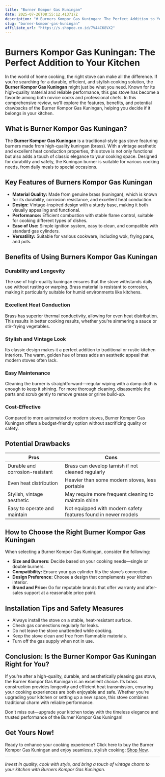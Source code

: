 ```yaml
---
title: "Burner Kompor Gas Kuningan"
date: 2025-07-26T08:55:12.413717Z
description: "# Burners Kompor Gas Kuningan: The Perfect Addition to Your Kitchen..."
slug: "burner-kompor-gas-kuningan"
affiliate_url: "https://s.shopee.co.id/7V44C68VX2"
---
```

# Burners Kompor Gas Kuningan: The Perfect Addition to Your Kitchen

In the world of home cooking, the right stove can make all the difference. If you're searching for a durable, efficient, and stylish cooking solution, the **Burner Kompor Gas Kuningan** might just be what you need. Known for its high-quality material and reliable performance, this gas stove has become a favorite among both novice cooks and professional chefs. In this comprehensive review, we'll explore the features, benefits, and potential drawbacks of the Burner Kompor Gas Kuningan, helping you decide if it belongs in your kitchen.

## What is Burner Kompor Gas Kuningan?

The **Burner Kompor Gas Kuningan** is a traditional-style gas stove featuring burners made from high-quality kuningan (brass). With a vintage aesthetic and excellent heat conduction properties, this stove is not only functional but also adds a touch of classic elegance to your cooking space. Designed for durability and safety, the Kuningan burner is suitable for various cooking needs, from daily meals to special occasions.

## Key Features of Burners Kompor Gas Kuningan

- **Material Quality:** Made from genuine brass (kuningan), which is known for its durability, corrosion resistance, and excellent heat conduction.
- **Design:** Vintage-inspired design with a sturdy base, making it both visually appealing and functional.
- **Performance:** Efficient combustion with stable flame control, suitable for cooking different types of dishes.
- **Ease of Use:** Simple ignition system, easy to clean, and compatible with standard gas cylinders.
- **Versatility:** Suitable for various cookware, including wok, frying pans, and pots.

## Benefits of Using Burners Kompor Gas Kuningan

### Durability and Longevity

The use of high-quality kuningan ensures that the stove withstands daily use without rusting or warping. Brass material is resistant to corrosion, making it particularly suitable for humid environments like kitchens.

### Excellent Heat Conduction

Brass has superior thermal conductivity, allowing for even heat distribution. This results in better cooking results, whether you're simmering a sauce or stir-frying vegetables.

### Stylish and Vintage Look

Its classic design makes it a perfect addition to traditional or rustic kitchen interiors. The warm, golden hue of brass adds an aesthetic appeal that modern stoves often lack.

### Easy Maintenance

Cleaning the burner is straightforward—regular wiping with a damp cloth is enough to keep it shining. For more thorough cleaning, disassemble the parts and scrub gently to remove grease or grime build-up.

### Cost-Effective

Compared to more automated or modern stoves, Burner Kompor Gas Kuningan offers a budget-friendly option without sacrificing quality or safety.

## Potential Drawbacks

| Pros | Cons |
|---------|--------|
| Durable and corrosion-resistant | Brass can develop tarnish if not cleaned regularly |
| Even heat distribution | Heavier than some modern stoves, less portable |
| Stylish, vintage aesthetic | May require more frequent cleaning to maintain shine |
| Easy to operate and maintain | Not equipped with modern safety features found in newer models |

## How to Choose the Right Burner Kompor Gas Kuningan

When selecting a Burner Kompor Gas Kuningan, consider the following:

- **Size and Burners:** Decide based on your cooking needs—single or double burners.
- **Compatibility:** Ensure your gas cylinder fits the stove’s connection.
- **Design Preference:** Choose a design that complements your kitchen interior.
- **Brand and Price:** Go for reputable brands that offer warranty and after-sales support at a reasonable price point.

## Installation Tips and Safety Measures

- Always install the stove on a stable, heat-resistant surface.
- Check gas connections regularly for leaks.
- Do not leave the stove unattended while cooking.
- Keep the stove clean and free from flammable materials.
- Turn off the gas supply when not in use.

## Conclusion: Is the Burner Kompor Gas Kuningan Right for You?

If you're after a high-quality, durable, and aesthetically pleasing gas stove, the Burner Kompor Gas Kuningan is an excellent choice. Its brass construction provides longevity and efficient heat transmission, ensuring your cooking experiences are both enjoyable and safe. Whether you're upgrading your kitchen or setting up a new space, this stove combines traditional charm with reliable performance.

Don't miss out—upgrade your kitchen today with the timeless elegance and trusted performance of the Burner Kompor Gas Kuningan!

## Get Yours Now!

Ready to enhance your cooking experience? Click here to buy the Burner Kompor Gas Kuningan and enjoy seamless, stylish cooking: [Shop Now](https://s.shopee.co.id/7V44C68VX2).

---

*Invest in quality, cook with style, and bring a touch of vintage charm to your kitchen with Burners Kompor Gas Kuningan.*